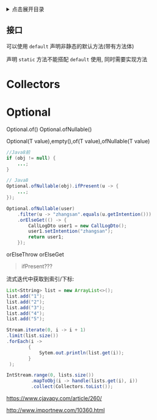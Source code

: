 <details>
<summary>点击展开目录</summary>
<!-- TOC -->

    - [接口](#接口)
- [Collectors](#collectors)
- [Optional](#optional)

<!-- /TOC -->
</details>

## 接口

可以使用 `default` 声明非静态的默认方法(带有方法体)

声明 `static` 方法不能搭配 `default` 使用, 同时需要实现方法

# Collectors



# Optional

Optional.of()
Optional.ofNullable()

Optional(T value),empty(),of(T value),ofNullable(T value)


```Java
//Java8前
if (obj != null) {
    ...;
}

// Java8
Optional.ofNullable(obj).ifPresent(u -> {
    ...;
});

Optional.ofNullable(user)
    .filter(u -> "zhangsan".equals(u.getIntention()))
    .orElseGet(() -> {
        CallLogDto user1 = new CallLogDto();
        user1.setIntention("zhangsan");
        return user1;
    });
```
orElseThrow
orElseGet

> ifPresent???


流式迭代中获取到索引/下标:

```Java
List<Sttring> list = new ArrayList<>();
list.add("1");
list.add("2");
list.add("3");
list.add("4");
list.add("5");

Stream.iterate(0, i -> i + 1)
.limit(list.size())
.forEach(i ->
        {
            Sytem.out.println(list.get(i));
        }
 );

IntStream.range(0, lists.size())
         .mapToObj(i -> handle(lists.get(i), i))
         .collect(Collectors.toList());
```

https://www.cjavapy.com/article/260/

http://www.importnew.com/10360.html

